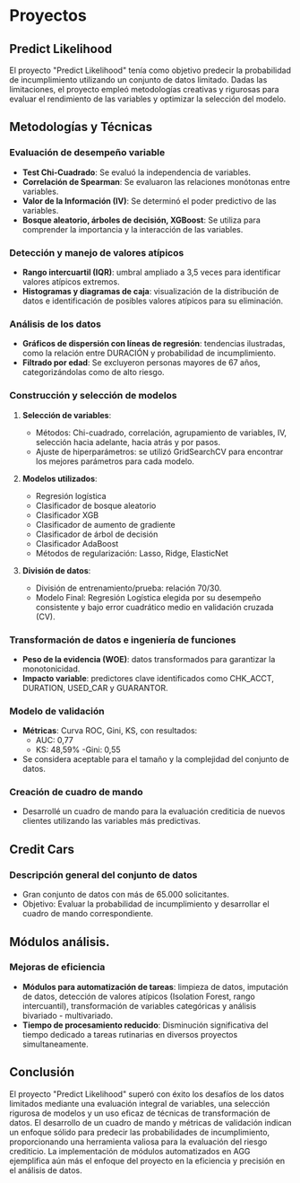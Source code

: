 # Proyectos

## Predict Likelihood

El proyecto "Predict Likelihood" tenía como objetivo predecir la probabilidad de incumplimiento utilizando un conjunto de datos limitado. Dadas las limitaciones, el proyecto empleó metodologías creativas y rigurosas para evaluar el rendimiento de las variables y optimizar la selección del modelo.

## Metodologías y Técnicas

### Evaluación de desempeño variable
- **Test Chi-Cuadrado**: Se evaluó la independencia de variables.
- **Correlación de Spearman**: Se evaluaron las relaciones monótonas entre variables.
- **Valor de la Información (IV)**: Se determinó el poder predictivo de las variables.
- **Bosque aleatorio, árboles de decisión, XGBoost**: Se utiliza para comprender la importancia y la interacción de las variables.

### Detección y manejo de valores atípicos
- **Rango intercuartil (IQR)**: umbral ampliado a 3,5 veces para identificar valores atípicos extremos.
- **Histogramas y diagramas de caja**: visualización de la distribución de datos e identificación de posibles valores atípicos para su eliminación.

### Análisis de los datos
- **Gráficos de dispersión con líneas de regresión**: tendencias ilustradas, como la relación entre DURACIÓN y probabilidad de incumplimiento.
- **Filtrado por edad**: Se excluyeron personas mayores de 67 años, categorizándolas como de alto riesgo.

### Construcción y selección de modelos
1. **Selección de variables**:
    - Métodos: Chi-cuadrado, correlación, agrupamiento de variables, IV, selección hacia adelante, hacia atrás y por pasos.
    - Ajuste de hiperparámetros: se utilizó GridSearchCV para encontrar los mejores parámetros para cada modelo.

2. **Modelos utilizados**:
    - Regresión logística
    - Clasificador de bosque aleatorio
    - Clasificador XGB
    - Clasificador de aumento de gradiente
    - Clasificador de árbol de decisión
    - Clasificador AdaBoost
    - Métodos de regularización: Lasso, Ridge, ElasticNet

3. **División de datos**:
    - División de entrenamiento/prueba: relación 70/30.
    - Modelo Final: Regresión Logística elegida por su desempeño consistente y bajo error cuadrático medio en validación cruzada (CV).

### Transformación de datos e ingeniería de funciones
- **Peso de la evidencia (WOE)**: datos transformados para garantizar la monotonicidad.
- **Impacto variable**: predictores clave identificados como CHK_ACCT, DURATION, USED_CAR y GUARANTOR.

### Modelo de validación
- **Métricas**: Curva ROC, Gini, KS, con resultados:
   - AUC: 0,77
   - KS: 48,59%
   -Gini: 0,55
- Se considera aceptable para el tamaño y la complejidad del conjunto de datos.

### Creación de cuadro de mando
- Desarrollé un cuadro de mando para la evaluación crediticia de nuevos clientes utilizando las variables más predictivas.

## Credit Cars

### Descripción general del conjunto de datos
- Gran conjunto de datos con más de 65.000 solicitantes.
- Objetivo: Evaluar la probabilidad de incumplimiento y desarrollar el cuadro de mando correspondiente.

## Módulos análisis.

### Mejoras de eficiencia
- **Módulos para automatización de tareas**: limpieza de datos, imputación de datos, detección de valores atípicos (Isolation Forest, rango intercuantil), transformación de variables categóricas y análisis bivariado - multivariado.
- **Tiempo de procesamiento reducido**: Disminución significativa del tiempo dedicado a tareas rutinarias en diversos proyectos simultaneamente.

## Conclusión
El proyecto "Predict Likelihood" superó con éxito los desafíos de los datos limitados mediante una evaluación integral de variables, una selección rigurosa de modelos y un uso eficaz de técnicas de transformación de datos. El desarrollo de un cuadro de mando y métricas de validación indican un enfoque sólido para predecir las probabilidades de incumplimiento, proporcionando una herramienta valiosa para la evaluación del riesgo crediticio. La implementación de módulos automatizados en AGG ejemplifica aún más el enfoque del proyecto en la eficiencia y precisión en el análisis de datos.
